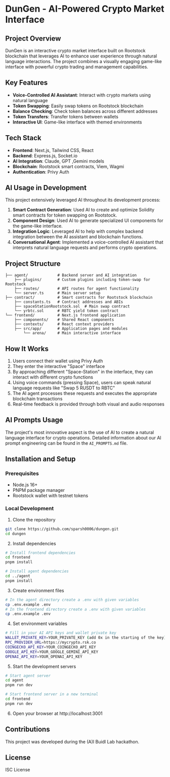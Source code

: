 # DunGen - AI-Powered Crypto Market Interface

## Project Overview
DunGen is an interactive crypto market interface built on Rootstock blockchain that leverages AI to enhance user experience through natural language interactions. The project combines a visually engaging game-like interface with powerful crypto trading and management capabilities.

## Key Features
- **Voice-Controlled AI Assistant**: Interact with crypto markets using natural language
- **Token Swapping**: Easily swap tokens on Rootstock blockchain
- **Balance Checking**: Check token balances across different addresses
- **Token Transfers**: Transfer tokens between wallets
- **Interactive UI**: Game-like interface with themed environments

## Tech Stack
- **Frontend**: Next.js, Tailwind CSS, React
- **Backend**: Express.js, Socket.io
- **AI Integration**: Claude, GPT ,Gemini models
- **Blockchain**: Rootstock smart contracts, Viem, Wagmi
- **Authentication**: Privy Auth

## AI Usage in Development
This project extensively leveraged AI throughout its development process:

1. **Smart Contract Generation**: Used AI to create and optimize Solidity smart contracts for token swapping on Rootstock.
2. **Component Design**: Used AI to generate specialized UI components for the game-like interface.
3. **Integration Logic**: Leveraged AI to help with complex backend integration between the AI assistant and blockchain functions.
4. **Conversational Agent**: Implemented a voice-controlled AI assistant that interprets natural language requests and performs crypto operations.

## Project Structure
```
├── agent/             # Backend server and AI integration
    ├── plugins/       # Custom plugins including token-swap for Rootstock
    ├── routes/        # API routes for agent functionality
    └── server.ts      # Main server setup
├── contract/          # Smart contracts for Rootstock blockchain
    ├── constants.ts   # Contract addresses and ABIs
    ├── spaceStationRootstock.sol  # Main swap contract
    └── yrbtc.sol      # RBTC yield token contract
└── frontend/          # Next.js frontend application
    ├── components/    # Shared React components
    ├── contexts/      # React context providers
    ├── src/app/       # Application pages and modules
        └── arena/     # Main interactive interface
```

## How It Works
1. Users connect their wallet using Privy Auth
2. They enter the interactive "Space" interface
3. By approaching different "Space-Station" in the interface, they can interact with different crypto functions
4. Using voice commands (pressing Space), users can speak natural language requests like "Swap 5 RUSDT to RBTC"
5. The AI agent processes these requests and executes the appropriate blockchain transactions
6. Real-time feedback is provided through both visual and audio responses

## AI Prompts Usage
The project's most innovative aspect is the use of AI to create a natural language interface for crypto operations. Detailed information about our AI prompt engineering can be found in the `AI_PROMPTS.md` file.

## Installation and Setup

### Prerequisites
- Node.js 16+
- PNPM package manager
- Rootstock wallet with testnet tokens

### Local Development
1. Clone the repository
```bash
git clone https://github.com/sparsh0006/dungen.git
cd dungen
```

2. Install dependencies
```bash
# Install frontend dependencies
cd frontend
pnpm install

# Install agent dependencies
cd ../agent
pnpm install
```

3. Create environment files
```bash
# In the agent directory create a .env with given variables
cp .env.example .env
# In the frontend directory create a .env with given variables
cp .env.example .env
```
4. Set environment variables
```bash
# Fill in your AI API keys and wallet private key
WALLET_PRIVATE_KEY=YOUR_PRIVATE_KEY (add 0x in the starting of the key)
RPC_PROVIDER_URL=https://mycrypto.rsk.co
COINGECKO_API_KEY=YOUR_COINGECKO_API_KEY
GOOGLE_API_KEY=YOUR_GOOGLE_GEMINI_API_KEY   
OPENAI_API_KEY=YOUR_OPENAI_API_KEY
```

5. Start the development servers
```bash
# Start agent server
cd agent
pnpm run dev

# Start frontend server in a new terminal
cd frontend
pnpm run dev
```

6. Open your browser at http://localhost:3001

## Contributions
This project was developed during the (A)I Buidl Lab hackathon.

## License
ISC License
